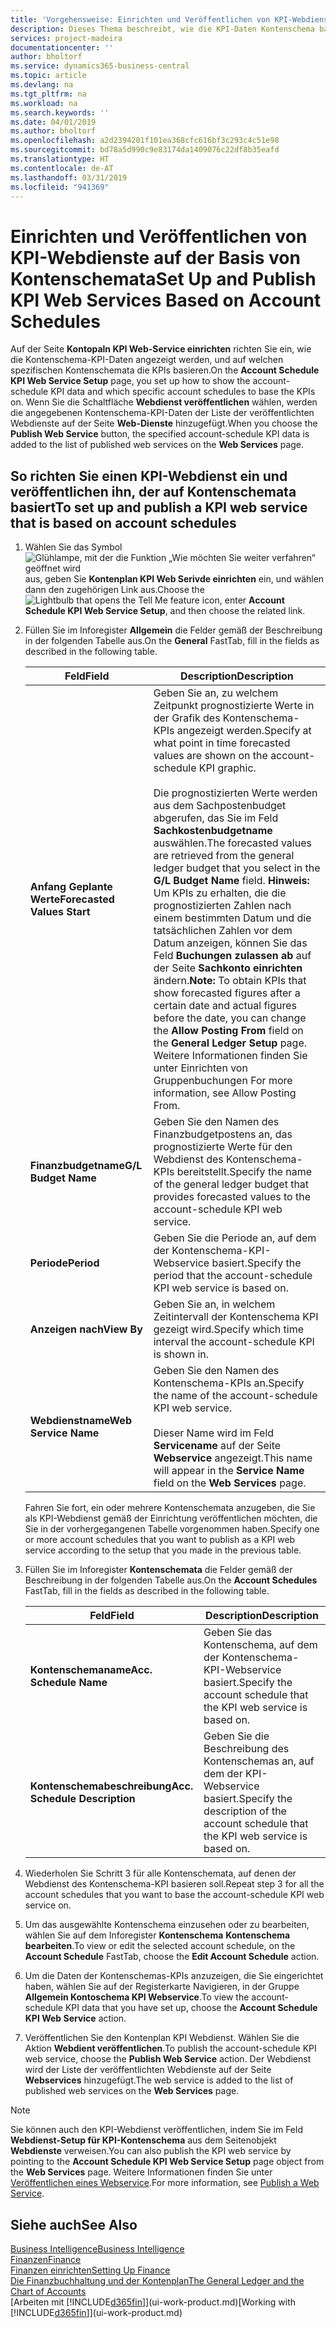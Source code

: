 ```yaml
---
title: 'Vorgehensweise: Einrichten und Veröffentlichen von KPI-Webdienste auf der Basis von Kontenschemata  | Microsoft Docs'
description: Dieses Thema beschreibt, wie die KPI-Daten Kontenschema basierend auf bestimmte Kontenschemata angezeigt werden.
services: project-madeira
documentationcenter: ''
author: bholtorf
ms.service: dynamics365-business-central
ms.topic: article
ms.devlang: na
ms.tgt_pltfrm: na
ms.workload: na
ms.search.keywords: ''
ms.date: 04/01/2019
ms.author: bholtorf
ms.openlocfilehash: a2d2394201f101ea368cfc616bf3c293c4c51e98
ms.sourcegitcommit: bd78a5d990c9e83174da1409076c22df8b35eafd
ms.translationtype: HT
ms.contentlocale: de-AT
ms.lasthandoff: 03/31/2019
ms.locfileid: "941369"
---
```

# <a name="set-up-and-publish-kpi-web-services-based-on-account-schedules"></a><span data-ttu-id="c8f86-103">Einrichten und Veröffentlichen von KPI-Webdienste auf der Basis von Kontenschemata</span><span class="sxs-lookup"><span data-stu-id="c8f86-103">Set Up and Publish KPI Web Services Based on Account Schedules</span></span>
<span data-ttu-id="c8f86-104">Auf der Seite **Kontopaln KPI Web-Service einrichten** richten Sie ein, wie die Kontenschema-KPI-Daten angezeigt werden, und auf welchen spezifischen Kontenschemata die KPIs basieren.</span><span class="sxs-lookup"><span data-stu-id="c8f86-104">On the **Account Schedule KPI Web Service Setup** page, you set up how to show the account-schedule KPI data and which specific account schedules to base the KPIs on.</span></span> <span data-ttu-id="c8f86-105">Wenn Sie die Schaltfläche **Webdienst veröffentlichen** wählen, werden die angegebenen Kontenschema-KPI-Daten der Liste der veröffentlichten Webdienste auf der Seite **Web-Dienste** hinzugefügt.</span><span class="sxs-lookup"><span data-stu-id="c8f86-105">When you choose the **Publish Web Service** button, the specified account-schedule KPI data is added to the list of published web services on the **Web Services** page.</span></span>  

## <a name="to-set-up-and-publish-a-kpi-web-service-that-is-based-on-account-schedules"></a><span data-ttu-id="c8f86-106">So richten Sie einen KPI-Webdienst ein und veröffentlichen ihn, der auf Kontenschemata basiert</span><span class="sxs-lookup"><span data-stu-id="c8f86-106">To set up and publish a KPI web service that is based on account schedules</span></span>  
1.  <span data-ttu-id="c8f86-107">Wählen Sie das Symbol ![Glühlampe, mit der die Funktion „Wie möchten Sie weiter verfahren“ geöffnet wird](media/ui-search/search_small.png "Wie möchten Sie weiter verfahren?") aus, geben Sie **Kontenplan KPI Web Serivde einrichten** ein, und wählen dann den zugehörigen Link aus.</span><span class="sxs-lookup"><span data-stu-id="c8f86-107">Choose the ![Lightbulb that opens the Tell Me feature](media/ui-search/search_small.png "Tell me what you want to do") icon, enter **Account Schedule KPI Web Service Setup**, and then choose the related link.</span></span>  
2.  <span data-ttu-id="c8f86-108">Füllen Sie im Inforegister **Allgemein** die Felder gemäß der Beschreibung in der folgenden Tabelle aus.</span><span class="sxs-lookup"><span data-stu-id="c8f86-108">On the **General** FastTab, fill in the fields as described in the following table.</span></span>  

    |<span data-ttu-id="c8f86-109">Feld</span><span class="sxs-lookup"><span data-stu-id="c8f86-109">Field</span></span>|<span data-ttu-id="c8f86-110">Description</span><span class="sxs-lookup"><span data-stu-id="c8f86-110">Description</span></span>|  
    |---------------------------------|---------------------------------------|  
    |<span data-ttu-id="c8f86-111">**Anfang Geplante Werte**</span><span class="sxs-lookup"><span data-stu-id="c8f86-111">**Forecasted Values Start**</span></span>|<span data-ttu-id="c8f86-112">Geben Sie an, zu welchem Zeitpunkt prognostizierte Werte in der Grafik des Kontenschema-KPIs angezeigt werden.</span><span class="sxs-lookup"><span data-stu-id="c8f86-112">Specify at what point in time forecasted values are shown on the account-schedule KPI graphic.</span></span><br /><br /> <span data-ttu-id="c8f86-113">Die prognostizierten Werte werden aus dem Sachpostenbudget abgerufen, das Sie im Feld **Sachkostenbudgetname** auswählen.</span><span class="sxs-lookup"><span data-stu-id="c8f86-113">The forecasted values are retrieved from the general ledger budget that you select in the **G/L Budget Name** field.</span></span> <span data-ttu-id="c8f86-114">**Hinweis:**  Um KPIs zu erhalten, die die prognostizierten Zahlen nach einem bestimmten Datum und die tatsächlichen Zahlen vor dem Datum anzeigen, können Sie das Feld **Buchungen zulassen ab** auf der Seite **Sachkonto einrichten** ändern.</span><span class="sxs-lookup"><span data-stu-id="c8f86-114">**Note:**  To obtain KPIs that show forecasted figures after a certain date and actual figures before the date, you can change the **Allow Posting From** field on the **General Ledger Setup** page.</span></span> <span data-ttu-id="c8f86-115">Weitere Informationen finden Sie unter Einrichten von Gruppenbuchungen </span><span class="sxs-lookup"><span data-stu-id="c8f86-115">For more information, see Allow Posting From.</span></span>|  
    |<span data-ttu-id="c8f86-116">**Finanzbudgetname**</span><span class="sxs-lookup"><span data-stu-id="c8f86-116">**G/L Budget Name**</span></span>|<span data-ttu-id="c8f86-117">Geben Sie den Namen des Finanzbudgetpostens an, das prognostizierte Werte für den Webdienst des Kontenschema-KPIs bereitstellt.</span><span class="sxs-lookup"><span data-stu-id="c8f86-117">Specify the name of the general ledger budget that provides forecasted values to the account-schedule KPI web service.</span></span>|  
    |<span data-ttu-id="c8f86-118">**Periode**</span><span class="sxs-lookup"><span data-stu-id="c8f86-118">**Period**</span></span>|<span data-ttu-id="c8f86-119">Geben Sie die Periode an, auf dem der Kontenschema-KPI-Webservice basiert.</span><span class="sxs-lookup"><span data-stu-id="c8f86-119">Specify the period that the account-schedule KPI web service is based on.</span></span>|  
    |<span data-ttu-id="c8f86-120">**Anzeigen nach**</span><span class="sxs-lookup"><span data-stu-id="c8f86-120">**View By**</span></span>|<span data-ttu-id="c8f86-121">Geben Sie an, in welchem Zeitintervall der Kontenschema KPI gezeigt wird.</span><span class="sxs-lookup"><span data-stu-id="c8f86-121">Specify which time interval the account-schedule KPI is shown in.</span></span>|  
    |<span data-ttu-id="c8f86-122">**Webdienstname**</span><span class="sxs-lookup"><span data-stu-id="c8f86-122">**Web Service Name**</span></span>|<span data-ttu-id="c8f86-123">Geben Sie den Namen des Kontenschema-KPIs an.</span><span class="sxs-lookup"><span data-stu-id="c8f86-123">Specify the name of the account-schedule KPI web service.</span></span><br /><br /> <span data-ttu-id="c8f86-124">Dieser Name wird im Feld **Servicename** auf der Seite **Webservice** angezeigt.</span><span class="sxs-lookup"><span data-stu-id="c8f86-124">This name will appear in the **Service Name** field on the **Web Services** page.</span></span>|  

    <span data-ttu-id="c8f86-125">Fahren Sie fort, ein oder mehrere Kontenschemata anzugeben, die Sie als KPI-Webdienst gemäß der Einrichtung veröffentlichen möchten, die Sie in der vorhergegangenen Tabelle vorgenommen haben.</span><span class="sxs-lookup"><span data-stu-id="c8f86-125">Specify one or more account schedules that you want to publish as a KPI web service according to the setup that you made in the previous table.</span></span>  

3.  <span data-ttu-id="c8f86-126">Füllen Sie im Inforegister **Kontenschemata** die Felder gemäß der Beschreibung in der folgenden Tabelle aus.</span><span class="sxs-lookup"><span data-stu-id="c8f86-126">On the **Account Schedules** FastTab, fill in the fields as described in the following table.</span></span>  

    |<span data-ttu-id="c8f86-127">Feld</span><span class="sxs-lookup"><span data-stu-id="c8f86-127">Field</span></span>|<span data-ttu-id="c8f86-128">Description</span><span class="sxs-lookup"><span data-stu-id="c8f86-128">Description</span></span>|  
    |---------------------------------|---------------------------------------|  
    |<span data-ttu-id="c8f86-129">**Kontenschemaname**</span><span class="sxs-lookup"><span data-stu-id="c8f86-129">**Acc. Schedule Name**</span></span>|<span data-ttu-id="c8f86-130">Geben Sie das Kontenschema, auf dem der Kontenschema-KPI-Webservice basiert.</span><span class="sxs-lookup"><span data-stu-id="c8f86-130">Specify the account schedule that the KPI web service is based on.</span></span>|  
    |<span data-ttu-id="c8f86-131">**Kontenschemabeschreibung**</span><span class="sxs-lookup"><span data-stu-id="c8f86-131">**Acc. Schedule Description**</span></span>|<span data-ttu-id="c8f86-132">Geben Sie die Beschreibung des Kontenschemas an, auf dem der KPI-Webservice basiert.</span><span class="sxs-lookup"><span data-stu-id="c8f86-132">Specify the description of the account schedule that the KPI web service is based on.</span></span>|  

4.  <span data-ttu-id="c8f86-133">Wiederholen Sie Schritt 3 für alle Kontenschemata, auf denen der Webdienst des Kontenschema-KPI basieren soll.</span><span class="sxs-lookup"><span data-stu-id="c8f86-133">Repeat step 3 for all the account schedules that you want to base the account-schedule KPI web service on.</span></span>  
5.  <span data-ttu-id="c8f86-134">Um das ausgewählte Kontenschema einzusehen oder zu bearbeiten, wählen Sie auf dem Inforegister **Kontenschema** **Kontenschema bearbeiten**.</span><span class="sxs-lookup"><span data-stu-id="c8f86-134">To view or edit the selected account schedule, on the **Account Schedule** FastTab, choose the **Edit Account Schedule** action.</span></span>  
6.  <span data-ttu-id="c8f86-135">Um die Daten der Kontenschemas-KPIs anzuzeigen, die Sie eingerichtet haben, wählen Sie auf der Registerkarte Navigieren, in der Gruppe **Allgemein Kontoschema KPI Webservice**.</span><span class="sxs-lookup"><span data-stu-id="c8f86-135">To view the account-schedule KPI data that you have set up, choose the **Account Schedule KPI Web Service** action.</span></span>  
7.  <span data-ttu-id="c8f86-136">Veröffentlichen Sie den Kontenplan KPI  Webdienst. Wählen Sie die Aktion **Webdient veröffentlichen**.</span><span class="sxs-lookup"><span data-stu-id="c8f86-136">To publish the account-schedule KPI web service, choose the **Publish Web Service** action.</span></span> <span data-ttu-id="c8f86-137">Der Webdienst wird der Liste der veröffentlichten Webdienste auf der Seite **Webservices** hinzugefügt.</span><span class="sxs-lookup"><span data-stu-id="c8f86-137">The web service is added to the list of published web services on the **Web Services** page.</span></span>  

> [!NOTE]  
>  <span data-ttu-id="c8f86-138">Sie können auch den KPI-Webdienst veröffentlichen, indem Sie im Feld **Webdienst-Setup für KPI-Kontenschema** aus dem Seitenobjekt **Webdienste** verweisen.</span><span class="sxs-lookup"><span data-stu-id="c8f86-138">You can also publish the KPI web service by pointing to the **Account Schedule KPI Web Service Setup** page object from the **Web Services** page.</span></span> <span data-ttu-id="c8f86-139">Weitere Informationen finden Sie unter [Veröffentlichen eines Webservice](across-how-publish-web-service.md).</span><span class="sxs-lookup"><span data-stu-id="c8f86-139">For more information, see [Publish a Web Service](across-how-publish-web-service.md).</span></span>  

## <a name="see-also"></a><span data-ttu-id="c8f86-140">Siehe auch</span><span class="sxs-lookup"><span data-stu-id="c8f86-140">See Also</span></span>  
[<span data-ttu-id="c8f86-141">Business Intelligence</span><span class="sxs-lookup"><span data-stu-id="c8f86-141">Business Intelligence</span></span>](bi.md)  
[<span data-ttu-id="c8f86-142">Finanzen</span><span class="sxs-lookup"><span data-stu-id="c8f86-142">Finance</span></span>](finance.md)  
[<span data-ttu-id="c8f86-143">Finanzen einrichten</span><span class="sxs-lookup"><span data-stu-id="c8f86-143">Setting Up Finance</span></span>](finance-setup-finance.md)  
[<span data-ttu-id="c8f86-144">Die Finanzbuchhaltung und der Kontenplan</span><span class="sxs-lookup"><span data-stu-id="c8f86-144">The General Ledger and the Chart of Accounts</span></span>](finance-general-ledger.md)  
<span data-ttu-id="c8f86-145">[Arbeiten mit [!INCLUDE[d365fin](includes/d365fin_md.md)]](ui-work-product.md)</span><span class="sxs-lookup"><span data-stu-id="c8f86-145">[Working with [!INCLUDE[d365fin](includes/d365fin_md.md)]](ui-work-product.md)</span></span>
